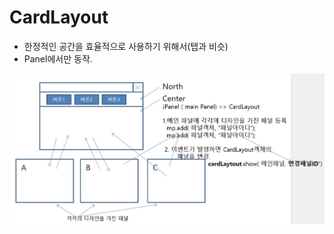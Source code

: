 # CardLayout
- 한정적인 공간을 효율적으로 사용하기 위해서(탭과 비슷)
- Panel에서만 동작.

![CardLayout 배치](images/cardlayout.jpg)